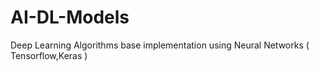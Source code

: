 # AI-DL-Models
Deep Learning Algorithms base implementation using Neural Networks ( Tensorflow,Keras )
